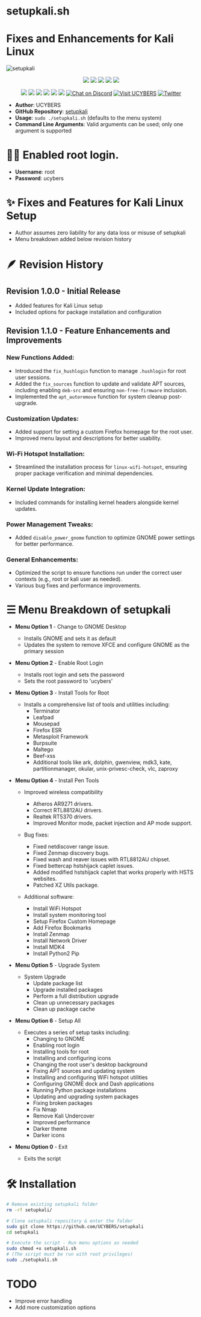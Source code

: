 # setupkali.sh


# Fixes and Enhancements for Kali Linux
![setupkali](https://github.com/user-attachments/assets/98faac4b-9dec-40d4-ba58-1a498719de21)

<p align="center">
  <img src="https://img.shields.io/badge/Version-1.1.3-green?style=for-the-badge">
  <img src="https://img.shields.io/github/license/ucybers/setupkali?style=for-the-badge">
  <img src="https://img.shields.io/github/stars/ucybers/setupkali?style=for-the-badge">
  <img src="https://img.shields.io/github/issues/ucybers/setupkali?color=red&style=for-the-badge">
  <img src="https://img.shields.io/github/forks/ucybers/setupkali?color=teal&style=for-the-badge">
   
</p>
<p align="center">
  <img src="https://img.shields.io/badge/Author-UCYBERS-red?style=flat-square">
  <img src="https://img.shields.io/badge/Open%20Source-Yes-darkgreen?style=flat-square">
  <img src="https://img.shields.io/badge/Maintained%3F-Yes-lightblue?style=flat-square">
  <img src="https://img.shields.io/badge/Written%20In-Bash-darkcyan?style=flat-square">
  <img src="https://img.shields.io/github/last-commit/ucybers/setupkali">
  <img src="https://img.shields.io/github/repo-size/ucybers/setupkali">
  <a href="https://discord.gg/FXgT8fdGyY">
        <img src="https://img.shields.io/discord/308323056592486420?logo=discord&logoColor=white"
            alt="Chat on Discord"></a>
  <a href="https://ucybers.com">
        <img src="https://img.shields.io/static/v1?label=Website&message=UCYBERS&color=blue&style=flat-square"
            alt="Visit UCYBERS"></a>
  <a href="https://x.com/UCybersX">
        <img src="https://img.shields.io/twitter/url/https/twitter.com/ucybers.svg?style=social&label=Update%20%40ucybers"
            alt="Twitter"></a>
</p>

- **Author**: UCYBERS
- **GitHub Repository**: [setupkali](https://github.com/UCYBERS/setupkali)
- **Usage**: `sudo ./setupkali.sh` (defaults to the menu system)
- **Command Line Arguments**: Valid arguments can be used; only one argument is supported

# 👤🔑 Enabled root login.

- **Username**: root
- **Password**: ucybers

# ✨ Fixes and Features for Kali Linux Setup
- Author assumes zero liability for any data loss or misuse of setupkali
- Menu breakdown added below revision history

# 🪶 Revision History

## Revision 1.0.0 - Initial Release
- Added features for Kali Linux setup
- Included options for package installation and configuration

## Revision 1.1.0 - Feature Enhancements and Improvements

### New Functions Added:
- Introduced the `fix_hushlogin` function to manage `.hushlogin` for root user sessions.
- Added the `fix_sources` function to update and validate APT sources, including enabling `deb-src` and ensuring `non-free-firmware` inclusion.
- Implemented the `apt_autoremove` function for system cleanup post-upgrade.

### Customization Updates:
- Added support for setting a custom Firefox homepage for the root user.
- Improved menu layout and descriptions for better usability.

### Wi-Fi Hotspot Installation:
- Streamlined the installation process for `linux-wifi-hotspot`, ensuring proper package verification and minimal dependencies.

### Kernel Update Integration:
- Included commands for installing kernel headers alongside kernel updates.

### Power Management Tweaks:
- Added `disable_power_gnome` function to optimize GNOME power settings for better performance.

### General Enhancements:
- Optimized the script to ensure functions run under the correct user contexts (e.g., root or kali user as needed).
- Various bug fixes and performance improvements.


# ☰ Menu Breakdown of setupkali

- **Menu Option 1** - Change to GNOME Desktop
  - Installs GNOME and sets it as default
  - Updates the system to remove XFCE and configure GNOME as the primary session

- **Menu Option 2** - Enable Root Login
  - Installs root login and sets the password
  - Sets the root password to 'ucybers'

- **Menu Option 3** - Install Tools for Root
  - Installs a comprehensive list of tools and utilities including:
    - Terminator
    - Leafpad
    - Mousepad
    - Firefox ESR
    - Metasploit Framework
    - Burpsuite
    - Maltego
    - Beef-xss
    - Additional tools like ark, dolphin, gwenview, mdk3, kate, partitionmanager, okular, unix-privesc-check, vlc, zaproxy

- **Menu Option 4** - Install Pen Tools
  - Improved wireless compatibility
      - Atheros AR9271 drivers.
      - Correct RTL8812AU drivers.
      - Realtek RT5370 drivers.
      - Improved Monitor mode, packet injection and AP mode support.

  - Bug fixes:
      - Fixed netdiscover range issue.
      - Fixed Zenmap discovery bugs.
      - Fixed wash and reaver issues with RTL8812AU chipset.
      - Fixed bettercap hstshijack caplet issues.
      - Added modified hstshijack caplet that works properly with HSTS websites.
      - Patched XZ Utils package.
   
  - Additional software:
      - Install WiFi Hotspot
      - Install system monitoring tool
      - Setup Firefox Custom Homepage
      - Add Firefox Bookmarks
      - Install Zenmap
      - Install Network Driver
      - Install MDK4
      - Install Python2 Pip


- **Menu Option 5** - Upgrade System
  - System Upgrade
    - Update package list
    - Upgrade installed packages
    - Perform a full distribution upgrade
    - Clean up unnecessary packages
    - Clean up package cache
  

- **Menu Option 6** - Setup All
  - Executes a series of setup tasks including:
    - Changing to GNOME
    - Enabling root login
    - Installing tools for root
    - Installing and configuring icons
    - Changing the root user's desktop background
    - Fixing APT sources and updating system
    - Installing and configuring WiFi hotspot utilities
    - Configuring GNOME dock and Dash applications
    - Running Python package installations
    - Updating and upgrading system packages
    - Fixing broken packages
    - Fix Nmap
    - Remove Kali Undercover
    - Improved performance
    - Darker theme
    - Darker icons


- **Menu Option 0** - Exit
  - Exits the script



# 🛠️ Installation
```bash
# Remove existing setupkali folder
rm -rf setupkali/

# Clone setupkali repository & enter the folder
sudo git clone https://github.com/UCYBERS/setupkali
cd setupkali

# Execute the script - Run menu options as needed
sudo chmod +x setupkali.sh
# (The script must be run with root privileges)
sudo ./setupkali.sh
```
# TODO
- Improve error handling
- Add more customization options
